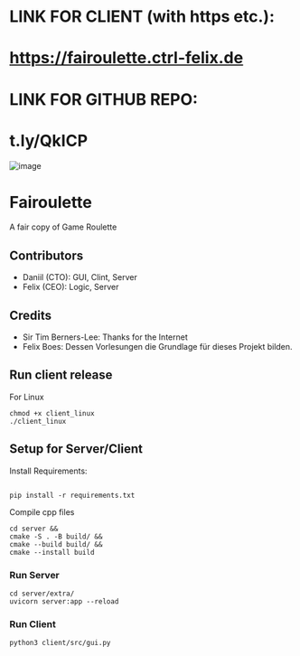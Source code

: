 # LINK FOR CLIENT (with https etc.): 
# https://fairoulette.ctrl-felix.de

# LINK FOR GITHUB REPO:
# t.ly/QkICP
![image](https://github.com/PerfilevDD/fairoulette/assets/40623804/a28d46f7-bbaa-49de-bb69-ed155a8a0b70)


# Fairoulette

A fair copy of Game Roulette

## Contributors

- Daniil (CTO): GUI, Clint, Server
- Felix (CEO): Logic, Server

## Credits
- Sir Tim Berners-Lee: Thanks for the Internet
- Felix Boes: Dessen Vorlesungen die Grundlage für dieses Projekt bilden.

## Run client release
For Linux
```shell
chmod +x client_linux
./client_linux
```


## Setup for Server/Client
Install Requirements:
```shell

pip install -r requirements.txt
```
Compile cpp files
```shell
cd server &&
cmake -S . -B build/ &&
cmake --build build/ &&
cmake --install build
```

### Run Server
```shell
cd server/extra/
uvicorn server:app --reload
```

### Run Client
`python3 client/src/gui.py`




